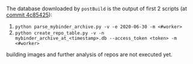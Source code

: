 The database downloaded by `postBuild` is the output of first 2 scripts 
(at [commit 4c85425](https://github.com/gesiscss/binder_paper_20/tree/4c85425c923c36d17dc6bea763a10ba116d9081a)):

1. `python parse_mybinder_archive.py -v -e 2020-06-30 -m <#worker>` 
2. `python create_repo_table.py -v -n mybinder_archive_at_<timestamp>.db --access_token <token> -m <#worker>`

building images and further analysis of repos are not executed yet.
